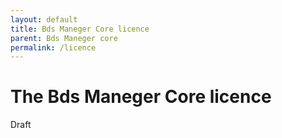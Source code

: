 ```yaml
---
layout: default
title: Bds Maneger Core licence
parent: Bds Maneger core
permalink: /licence
---
```


# The Bds Maneger Core licence

Draft